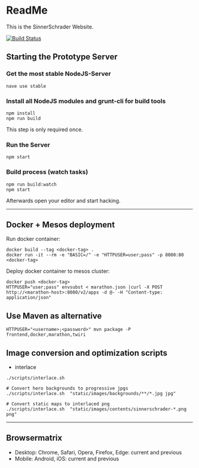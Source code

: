 # ReadMe

This is the SinnerSchrader Website.

[![Build Status](https://travis-ci.org/sinnerschrader/sinnerschrader-website.svg?branch=master)](https://travis-ci.org/sinnerschrader/sinnerschrader-website)

## Starting the Prototype Server

### Get the most stable NodeJS-Server

```shell
nave use stable
```

### Install all NodeJS modules and grunt-cli for build tools

```shell
npm install
npm run build
```

This step is only required once.

### Run the Server

```shell
npm start
```

### Build process (watch tasks)

```shell
npm run build:watch
npm start
```

Afterwards open your editor and start hacking.

------------------------------------------------------------------

## Docker + Mesos deployment

Run docker container:

```shell
docker build --tag <docker-tag> .
docker run -it --rm -e "BASIC=/" -e "HTTPUSER=user;pass" -p 8080:80 <docker-tag>
```

Deploy docker container to mesos cluster:

```shell
docker push <docker-tag>
HTTPUSER="user;pass" envsubst < marathon.json |curl -X POST http://<marathon-host>:8080/v2/apps -d @- -H "Content-type: application/json"
```

## Use Maven as alternative

```shell
HTTPUSER="<username>;<password>" mvn package -P frontend,docker,marathon,twiri
```

## Image conversion and optimization scripts

* interlace

```shell
./scripts/interlace.sh

# Convert hero backgrounds to progressive jpgs
./scripts/interlace.sh  "static/images/backgrounds/**/*.jpg jpg"

# Convert static maps to interlaced png
./scripts/interlace.sh  "static/images/contents/sinnerschrader-*.png png"
```

------------------------------------------------------------------

## Browsermatrix

* Desktop: Chrome, Safari, Opera, Firefox, Edge: current and previous
* Mobile: Android, iOS: current and previous

